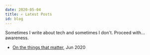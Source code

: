 ```yaml
---
date: 2020-05-04
title: ✍️ Latest Posts
id: blog
---
```


Sometimes I write about tech and sometimes I don't. Proceed with... awareness.

- [On the things that matter](/posts/on-the-things-that-matter), Jun 2020